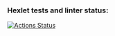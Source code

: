 ### Hexlet tests and linter status:
[![Actions Status](https://github.com/SkaviCos/java-project-78/actions/workflows/hexlet-check.yml/badge.svg)](https://github.com/SkaviCos/java-project-78/actions)